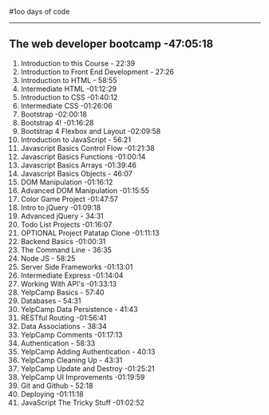 #1oo days of code

-----------------------------------------------------
The web developer bootcamp                  -47:05:18
--------------------------------------------------------
1. Introduction to this Course              -   22:39
2. Introduction to Front End Development    -   27:26
3. Introduction to HTML                     -   58:55
4. Intermediate HTML                        -01:12:29
5. Introduction to CSS                      -01:40:12
6. Intermediate CSS                         -01:26:06
7. Bootstrap                                -02:00:18  
8. Bootstrap 4!                             -01:16:28
9. Bootstrap 4 Flexbox and Layout           -02:09:58
10. Introduction to JavaScript              -   56:21
11. Javascript Basics Control Flow          -01:21:38
12. Javascript Basics Functions             -01:00:14
13. Javascript Basics Arrays                -01:39:46
14. Javascript Basics Objects               -   46:07
15. DOM Manipulation                        -01:16:12
16. Advanced DOM Manipulation               -01:15:55
17. Color Game Project                      -01:47:57
18. Intro to jQuery                         -01:09:18
19. Advanced jQuery                         -   34:31
20. Todo List Projects                      -01:16:07
21. OPTIONAL Project Patatap Clone          -01:11:13
22. Backend Basics                          -01:00:31
23. The Command Line                        -   36:35
24. Node JS                                 -   58:25
25. Server Side Frameworks                  -01:13:01
26. Intermediate Express                    -01:14:04
27. Working With API's                      -01:33:13
28. YelpCamp Basics                         -   57:40
29. Databases                               -   54:31
30. YelpCamp Data Persistence               -   41:43
31. RESTful Routing                         -01:56:41
32. Data Associations                       -   38:34
33. YelpCamp Comments                       -01:17:13
34. Authentication                          -   58:33
35. YelpCamp Adding Authentication          -   40:13
36. YelpCamp Cleaning Up                    -   43:31
37. YelpCamp Update and Destroy             -01:25:21
38. YelpCamp UI Improvements                -01:19:59
39. Git and Github                          -   52:18
40. Deploying                               -01:11:18
41. JavaScript The Tricky Stuff             -01:02:52